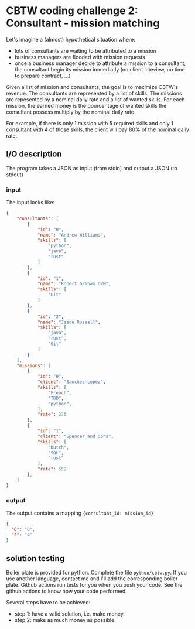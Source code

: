 # CBTW coding challenge 2: Consultant - mission matching


Let's imagine a (almost) hypothetical situation where:

 * lots of consultants are waiting to be attributed to a mission
 * business managers are flooded with mission requests
 * once a business manager decide to attribute a mission to a consultant, the
   consultant begin its mission immediatly (no client inteview, no time to
   prepare contract, ...)

Given a list of mission and consultants, the goal is to maximize CBTW's revenue.
The consultants are represented by a list of skills.
The missions are repesented by a nominal daily rate and a list of wanted skills.
For each mission, the earned money is the pourcentage of wanted skills
the consultant possess multiply by the nominal daily rate.

For example, if there is only 1 mission with 5 required skills and
only 1 consultant with 4 of those skills, the client will pay 80% of the nominal
daily rate.


## I/O description

The program takes a JSON as input (from stdin) and output a JSON (to stdout)

### input

The input looks like:

```JSON
{
    "consultants": [
        {
            "id": "0",
            "name": "Andrew Williams",
            "skills": [
                "python",
                "java",
                "rust"
            ]
        },
        {
            "id": "1",
            "name": "Robert Graham DVM",
            "skills": [
                "Git"
            ]
        },
        {
            "id": "2",
            "name": "Jason Russell",
            "skills": [
                "java",
                "rust",
                "Git"
            ]
        }
    ],
    "missions": [
        {
            "id": "0",
            "client": "Sanchez-Lopez",
            "skills": [
                "French",
                "TDD",
                "python",
            ],
            "rate": 276
        },
        {
            "id": "1",
            "client": "Spencer and Sons",
            "skills": [
                "Dutch",
                "SQL",
                "rust"
            ],
            "rate": 552
        },
    ]
}
```

### output

The output contains a mapping `{consultant_id: mission_id}`

```JSON
{
  "0": "0",
  "2": "4"
}
```

## solution testing

Boiler plate is provided for python.
Complete the file `python/cbtw.py`.
If you use another language, contact me
and I'll add the corresponding boiler plate.
Github actions run tests for you when you push your code.
See the github actions to know how your code performed.

Several steps have to be achieved:

* step 1: have a valid solution, i.e. make money.
* step 2: make as much money as possible.
